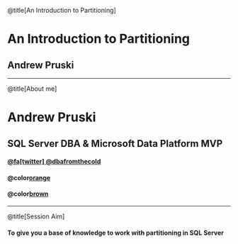 @title[An Introduction to Partitioning]

# An Introduction to Partitioning

## Andrew Pruski

---

@title[About me]

# Andrew Pruski

## SQL Server DBA & Microsoft Data Platform MVP

#### [@fa[twitter] @dbafromthecold](https://twitter.com/dbafromthecold)
#### @color[orange](dbafromthecold@gmail.com)
#### @color[brown](www.dbafromthecold.com)

---

@title[Session Aim]

#### To give you a base of knowledge to work with partitioning in SQL Server
